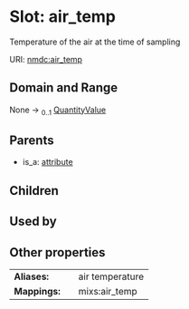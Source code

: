 
# Slot: air_temp


Temperature of the air at the time of sampling

URI: [nmdc:air_temp](https://microbiomedata/meta/air_temp)


## Domain and Range

None &#8594;  <sub>0..1</sub> [QuantityValue](QuantityValue.md)

## Parents

 *  is_a: [attribute](attribute.md)

## Children


## Used by


## Other properties

|  |  |  |
| --- | --- | --- |
| **Aliases:** | | air temperature |
| **Mappings:** | | mixs:air_temp |


